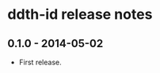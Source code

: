 ddth-id release notes
=====================


0.1.0 - 2014-05-02
------------------
- First release.
